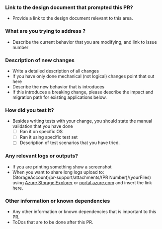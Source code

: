 ### Link to the design document that prompted this PR?
- Provide a link to the design document relevant to this area. 

### What are you trying to address ?
-  Describe the current behavior that you are modifying, and link to issue number

### Description of new changes
- Write a detailed description of all changes
- If you have only done mechanical (not logical) changes point that out here
-  Describe the new behavior that is introduces
- If this introduces a breaking change, please describe the impact and migration path for existing applications below.

### How did you test it?
- Besides writing tests with your change, you should state the manual validation that you have done
  * [ ] Ran it on specific OS
  * [ ] Ran it using specific test set
  * [ ] Description of test scenarios that you have tried.

### Any relevant logs or outputs?

- If you are printing something show a screenshot 
- When you want to share long logs upload to:
<br>(StorageAccount)/pr-support/attachments/(PR Number)/(yourFiles) using [Azure Storage Explorer](https://azure.microsoft.com/en-us/features/storage-explorer/) or [portal.azure.com](portal.azure.com) and insert the link here.


### Other information or known dependencies
- Any other information or known dependencies that is important to this PR.
- ToDos that are to be done after this PR.